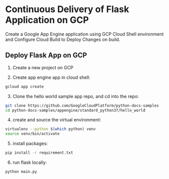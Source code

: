 # Continuous Delivery of Flask Application on GCP

Create a Google App Engine application using GCP Cloud Shell environment and Configure Cloud Build to Deploy Changes on build.

## Deploy Flask App on GCP

1. Create a new project on GCP

2. Create app engine app in cloud shell:
```bash
gcloud app create
```
3. Clone the hello world sample app repo, and cd into the repo:
```bash
git clone https://github.com/GoogleCloudPlatform/python-docs-samples
cd python-docs-samples/appengine/standard_python37/hello_world
```
4. create and source the virtual environment:
```bash
virtualenv --python $(which python) venv
source venv/bin/activate
```
5. install packages:
```bash
pip install -r requirement.txt
```

6. run flask locally:
```bash
python main.py
```
